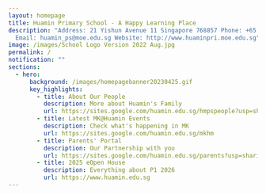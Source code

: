 ```yaml
---
layout: homepage
title: Huamin Primary School - A Happy Learning Place
description: "Address: 21 Yishun Avenue 11 Singapore 768857 Phone: +65 6752 9004
  Email: huamin_ps@moe.edu.sg Website: http://www.huaminpri.moe.edu.sg"
image: /images/School Logo Version 2022 Aug.jpg
permalink: /
notification: ""
sections:
  - hero:
      background: /images/homepagebanner20230425.gif
      key_highlights:
        - title: About Our People
          description: More about Huamin's Family
          url: https://sites.google.com/huamin.edu.sg/hmpspeople?usp=sharing
        - title: Latest MK@Huamin Events
          description: Check what's happening in MK
          url: https://sites.google.com/huamin.edu.sg/mkhm
        - title: Parents' Portal
          description: Our Partnership with you
          url: https://sites.google.com/huamin.edu.sg/parents?usp=sharing
        - title: 2025 eOpen House
          description: Everything about P1 2026
          url: https://www.huamin.edu.sg
---
```

